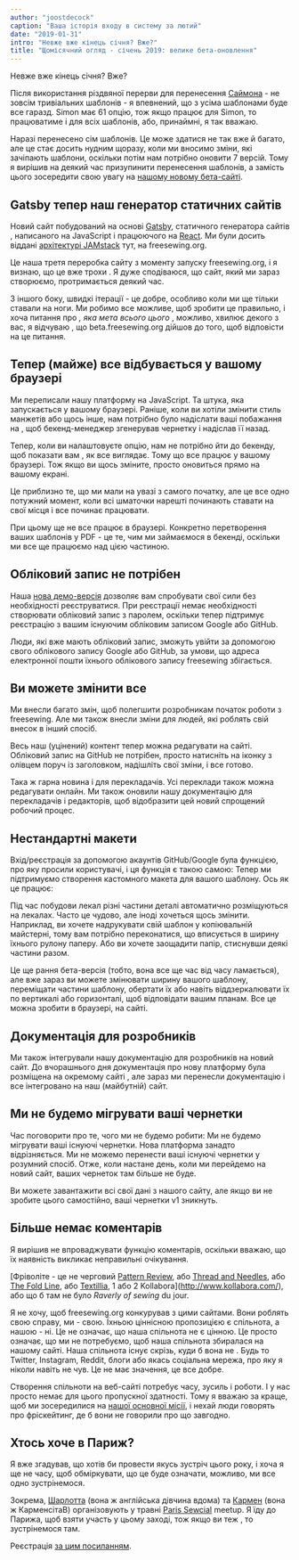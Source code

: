 ```yaml
---
author: "joostdecock"
caption: "Ваша історія входу в систему за лютий"
date: "2019-01-31"
intro: "Невже вже кінець січня? Вже?"
title: "Щомісячний огляд - січень 2019: велике бета-оновлення"
---
```



Невже вже кінець січня? Вже?

Після використання різдвяної перерви для перенесення [Саймона](/en/patterns/simon) - не зовсім тривіальних шаблонів - я впевнений, що з усіма шаблонами буде все гаразд. Simon має 61 опцію, тож якщо працює для Simon, то працюватиме і для всіх шаблонів, або, принаймні, я так вважаю.

Наразі перенесено сім шаблонів. Це може здатися не так вже й багато, але це стає досить нудним щоразу, коли ми вносимо зміни, які зачіпають шаблони, оскільки потім нам потрібно оновити 7 версій. Тому я вирішив на деякий час призупинити перенесення шаблонів, а замість цього зосередити свою увагу на [нашому новому бета-сайті](/en/).

## Gatsby тепер наш генератор статичних сайтів

Новий сайт побудований на основі [Gatsby](https://www.gatsbyjs.org/), статичного генератора сайтів , написаного на JavaScript і працюючого на [React](https://reactjs.org/). Ми були досить віддані [архітектурі JAMstack](/en/blog/freesewing-goes-jamstack) тут, на freesewing.org.

Це наша третя переробка сайту з моменту запуску freesewing.org, і я визнаю, що це вже трохи . Я дуже сподіваюся, що сайт, який ми зараз створюємо, протримається деякий час.

З іншого боку, швидкі ітерації - це добре, особливо коли ми ще тільки ставали на ноги. Ми робимо все можливе, щоб зробити це правильно, і хоча питання про *, яка мета всього цього* , можливо, хвилює декого з вас, я відчуваю , що beta.freesewing.org дійшов до того, щоб відповісти на це питання.

## Тепер (майже) все відбувається у вашому браузері

Ми переписали нашу платформу на JavaScript. Та штука, яка запускається у вашому браузері. Раніше, коли ви хотіли змінити стиль манжетів або щось інше, нам потрібно було надіслати ваші побажання на , щоб бекенд-менеджер згенерував чернетку і надіслав її назад.

Тепер, коли ви налаштовуєте опцію, нам не потрібно йти до бекенду, щоб показати вам , як все виглядає. Тому що все працює у вашому браузері. Тож якщо ви щось зміните, просто оновиться прямо на вашому екрані.

Це приблизно те, що ми мали на увазі з самого початку, але це все одно потужний момент, коли всі шматочки нарешті починають ставати на свої місця і все починає працювати.

При цьому ще не все працює в браузері. Конкретно перетворення ваших шаблонів у PDF - це те, чим ми займаємося в бекенді, оскільки ми все ще працюємо над цією частиною.

## Обліковий запис не потрібен

Наша [нова демо-версія](https://beta.freesewing.org/en/demo) дозволяє вам спробувати свої сили без необхідності реєструватися. При реєстрації немає необхідності створювати обліковий запис з паролем, оскільки тепер підтримує реєстрацію з вашим існуючим обліковим записом Google або GitHub.

Люди, які вже мають обліковий запис, зможуть увійти за допомогою свого облікового запису Google або GitHub, за умови, що адреса електронної пошти їхнього облікового запису freesewing збігається.

## Ви можете змінити все

Ми внесли багато змін, щоб полегшити розробникам початок роботи з freesewing. Але ми також внесли зміни для людей, які роблять свій внесок в інший спосіб.

Весь наш (уцінений) контент тепер можна редагувати на сайті. Обліковий запис на GitHub не потрібен, просто натисніть на іконку з олівцем поруч із заголовком, надішліть свої зміни, і все готово.

Така ж гарна новина і для перекладачів. Усі переклади також можна редагувати онлайн. Ми також оновили нашу документацію для перекладачів і редакторів, щоб відобразити цей новий спрощений робочий процес.

## Нестандартні макети

Вхід/реєстрація за допомогою акаунтів GitHub/Google була функцією, про яку просили користувачі, і ця функція є такою самою: Тепер ми підтримуємо створення кастомного макета для вашого шаблону. Ось як це працює:

Під час побудови лекал різні частини деталі автоматично розміщуються на лекалах. Часто це чудово, але іноді хочеться щось змінити. Наприклад, ви хочете надрукувати свій шаблон у копіювальній майстерні, тому вам потрібно переконатися, що вписується в ширину їхнього рулону паперу. Або ви хочете заощадити папір, стиснувши деякі частини разом.

Це ще рання бета-версія (тобто, вона все ще час від часу ламається), але вже зараз ви можете змінювати ширину вашого шаблону, переміщати частини шаблону, обертати їх або навіть віддзеркалювати їх по вертикалі або горизонталі, щоб відповідати вашим планам. Все це можна зробити в браузері, на сайті.

## Документація для розробників

Ми також інтегрували нашу документацію для розробників на новий сайт. До вчорашнього дня документація про нову платформу була розміщена на окремому сайті , але зараз ми перенесли документацію і все інтегровано на наш (майбутній) сайт.

## Ми не будемо мігрувати ваші чернетки

Час поговорити про те, чого ми не будемо робити: Ми не будемо мігрувати ваші існуючі чернетки. Нова платформа занадто відрізняється. Ми не можемо перенести ваші існуючі чернетки у розумний спосіб. Отже, коли настане день, коли ми перейдемо на новий сайт, ваших чернеток там більше не буде.

Ви можете завантажити всі свої дані з нашого сайту, але якщо ви не зробите цього самостійно, ваші чернетки v1 зникнуть.

## Більше немає коментарів

Я вирішив не впроваджувати функцію коментарів, оскільки вважаю, що їх наявність викликає неправильні очікування.

[Фріволіте - це не черговий [Pattern Review](https://sewing.patternreview.com/), або [Thread and Needles](https://www.threadandneedles.org/), або [The Fold Line](https://thefoldline.com/), або [Textillia](https://www.textillia.com/), 1 або 2 Kollabora](http://www.kollabora.com/), або що б там не було *Raverly of sewing* du jour.

Я не хочу, щоб freesewing.org конкурував з цими сайтами. Вони роблять свою справу, ми - свою. Їхньою ціннісною пропозицією є спільнота, а нашою - ні. Це не означає, що наша спільнота не є цінною. Це просто означає, що ми не потребуємо, щоб наша спільнота збиралася на нашому сайті. Наша спільнота існує скрізь, куди б вона не . Будь то Twitter, Instagram, Reddit, блоги або якась соціальна мережа, про яку я ніколи навіть не чув. Це не має значення, це все добре.

Створення спільноти на веб-сайті потребує часу, зусиль і роботи. І у нас просто немає для цього пропускної здатності. Тому я вважаю за краще, щоб ми зосередилися на [нашої основної місії](/en/docs/faq/#whats-your-end-game), і нехай люди говорять про фріскейтинг, де б вони не говорили про що завгодно.

## Хтось хоче в Париж?

Я вже згадував, що хотів би провести якусь зустріч цього року, і хоча я ще не часу, щоб обміркувати, що це буде означати, можливо, ми все одно зустрінемося.

Зокрема, [Шарлотта](https://englishgirlathome.com/) (вона ж англійська дівчина вдома) та [Кармен](https://www.carmencitab.com/) (вона ж КарменсітаВ) організовують у травні [Paris Sewcial](https://englishgirlathome.com/2019/01/23/paris-sewcial-paris-coud-2019-registration-open/) meetup. Я їду до Парижа, щоб взяти участь у цьому заході, тож якщо ви теж , то зустрінемося там.

Реєстрація [за цим посиланням](https://www.eventbrite.co.uk/e/paris-sewcial-paris-coud-registration-54520802187). 


